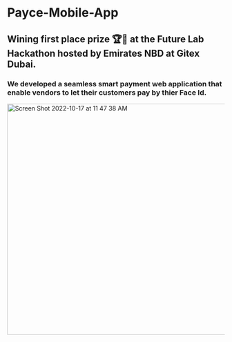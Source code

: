 # Payce-Mobile-App

## Wining first place prize 🏆🥇 at the Future Lab Hackathon hosted by Emirates NBD at Gitex Dubai.

### We developed a seamless smart payment web application that enable vendors to let their customers pay by thier Face Id.

<img width="535" alt="Screen Shot 2022-10-17 at 11 47 38 AM" src="https://user-images.githubusercontent.com/52210817/196118938-1b44b1b6-b40e-4829-a2d5-55df21056403.png">
